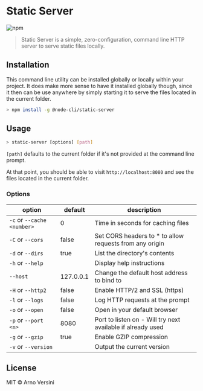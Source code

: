 # Static Server

![npm](https://img.shields.io/npm/v/@node-cli/static-server?label=version&logo=npm)

> Static Server is a simple, zero-configuration, command line HTTP server to serve static files locally.

## Installation

This command line utility can be installed globally or locally within your project. It does make more sense to have it installed globally though, since it then can be use anywhere by simply starting it to serve the files located in the current folder.

```sh
> npm install -g @node-cli/static-server
```

## Usage

```sh
> static-server [options] [path]
```

`[path]` defaults to the current folder if it's not provided at the command line prompt.

At that point, you should be able to visit `http://localhost:8080` and see the files located in the current folder.

### Options

| option                     | default   | description                                                 |
| -------------------------- | --------- | ----------------------------------------------------------- |
| `-c` or `--cache <number>` | 0         | Time in seconds for caching files                           |
| `-C` or `--cors`           | false     | Set CORS headers to \* to allow requests from any origin    |
| `-d` or `--dirs`           | true      | List the directory's contents                               |
| `-h` or `--help`           |           | Display help instructions                                   |
| `--host`                   | 127.0.0.1 | Change the default host address to bind to                  |
| `-H` or `--http2`          | false     | Enable HTTP/2 and SSL (https)                               |
| `-l` or `--logs`           | false     | Log HTTP requests at the prompt                             |
| `-o` or `--open`           | false     | Open in your default browser                                |
| `-p` or `--port <n>`       | 8080      | Port to listen on - Will try next available if already used |
| `-g` or `--gzip`           | true      | Enable GZIP compression                                     |
| `-v` or `--version`        |           | Output the current version                                  |

## License

MIT © Arno Versini
